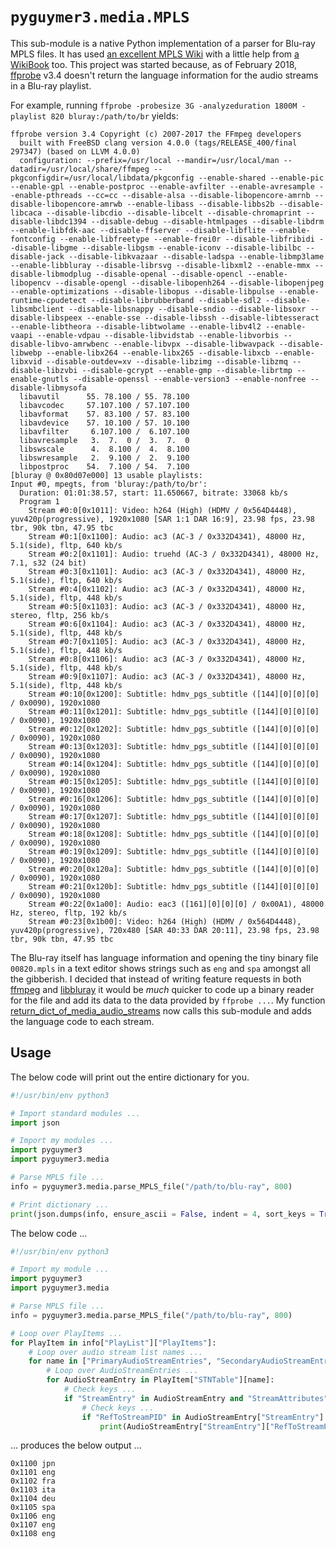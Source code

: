 # `pyguymer3.media.MPLS`

This sub-module is a native Python implementation of a parser for Blu-ray MPLS files. It has used [an excellent MPLS Wiki](https://github.com/lw/BluRay/wiki/MPLS) with a little help from [a WikiBook](https://en.wikibooks.org/wiki/User:Bdinfo/mpls) too. This project was started because, as of February 2018, [ffprobe](https://www.ffmpeg.org/ffprobe.html) v3.4 doesn't return the language information for the audio streams in a Blu-ray playlist.

For example, running `ffprobe -probesize 3G -analyzeduration 1800M -playlist 820 bluray:/path/to/br` yields:

```
ffprobe version 3.4 Copyright (c) 2007-2017 the FFmpeg developers
  built with FreeBSD clang version 4.0.0 (tags/RELEASE_400/final 297347) (based on LLVM 4.0.0)
  configuration: --prefix=/usr/local --mandir=/usr/local/man --datadir=/usr/local/share/ffmpeg --pkgconfigdir=/usr/local/libdata/pkgconfig --enable-shared --enable-pic --enable-gpl --enable-postproc --enable-avfilter --enable-avresample --enable-pthreads --cc=cc --disable-alsa --disable-libopencore-amrnb --disable-libopencore-amrwb --enable-libass --disable-libbs2b --disable-libcaca --disable-libcdio --disable-libcelt --disable-chromaprint --disable-libdc1394 --disable-debug --disable-htmlpages --disable-libdrm --enable-libfdk-aac --disable-ffserver --disable-libflite --enable-fontconfig --enable-libfreetype --enable-frei0r --disable-libfribidi --disable-libgme --disable-libgsm --enable-iconv --disable-libilbc --disable-jack --disable-libkvazaar --disable-ladspa --enable-libmp3lame --enable-libbluray --disable-librsvg --disable-libxml2 --enable-mmx --disable-libmodplug --disable-openal --disable-opencl --enable-libopencv --disable-opengl --disable-libopenh264 --disable-libopenjpeg --enable-optimizations --disable-libopus --disable-libpulse --enable-runtime-cpudetect --disable-librubberband --disable-sdl2 --disable-libsmbclient --disable-libsnappy --disable-sndio --disable-libsoxr --disable-libspeex --enable-sse --disable-libssh --disable-libtesseract --enable-libtheora --disable-libtwolame --enable-libv4l2 --enable-vaapi --enable-vdpau --disable-libvidstab --enable-libvorbis --disable-libvo-amrwbenc --enable-libvpx --disable-libwavpack --disable-libwebp --enable-libx264 --enable-libx265 --disable-libxcb --enable-libxvid --disable-outdev=xv --disable-libzimg --disable-libzmq --disable-libzvbi --disable-gcrypt --enable-gmp --disable-librtmp --enable-gnutls --disable-openssl --enable-version3 --enable-nonfree --disable-libmysofa
  libavutil      55. 78.100 / 55. 78.100
  libavcodec     57.107.100 / 57.107.100
  libavformat    57. 83.100 / 57. 83.100
  libavdevice    57. 10.100 / 57. 10.100
  libavfilter     6.107.100 /  6.107.100
  libavresample   3.  7.  0 /  3.  7.  0
  libswscale      4.  8.100 /  4.  8.100
  libswresample   2.  9.100 /  2.  9.100
  libpostproc    54.  7.100 / 54.  7.100
[bluray @ 0x80d07e000] 13 usable playlists:
Input #0, mpegts, from 'bluray:/path/to/br':
  Duration: 01:01:38.57, start: 11.650667, bitrate: 33068 kb/s
  Program 1
    Stream #0:0[0x1011]: Video: h264 (High) (HDMV / 0x564D4448), yuv420p(progressive), 1920x1080 [SAR 1:1 DAR 16:9], 23.98 fps, 23.98 tbr, 90k tbn, 47.95 tbc
    Stream #0:1[0x1100]: Audio: ac3 (AC-3 / 0x332D4341), 48000 Hz, 5.1(side), fltp, 640 kb/s
    Stream #0:2[0x1101]: Audio: truehd (AC-3 / 0x332D4341), 48000 Hz, 7.1, s32 (24 bit)
    Stream #0:3[0x1101]: Audio: ac3 (AC-3 / 0x332D4341), 48000 Hz, 5.1(side), fltp, 640 kb/s
    Stream #0:4[0x1102]: Audio: ac3 (AC-3 / 0x332D4341), 48000 Hz, 5.1(side), fltp, 448 kb/s
    Stream #0:5[0x1103]: Audio: ac3 (AC-3 / 0x332D4341), 48000 Hz, stereo, fltp, 256 kb/s
    Stream #0:6[0x1104]: Audio: ac3 (AC-3 / 0x332D4341), 48000 Hz, 5.1(side), fltp, 448 kb/s
    Stream #0:7[0x1105]: Audio: ac3 (AC-3 / 0x332D4341), 48000 Hz, 5.1(side), fltp, 448 kb/s
    Stream #0:8[0x1106]: Audio: ac3 (AC-3 / 0x332D4341), 48000 Hz, 5.1(side), fltp, 448 kb/s
    Stream #0:9[0x1107]: Audio: ac3 (AC-3 / 0x332D4341), 48000 Hz, 5.1(side), fltp, 448 kb/s
    Stream #0:10[0x1200]: Subtitle: hdmv_pgs_subtitle ([144][0][0][0] / 0x0090), 1920x1080
    Stream #0:11[0x1201]: Subtitle: hdmv_pgs_subtitle ([144][0][0][0] / 0x0090), 1920x1080
    Stream #0:12[0x1202]: Subtitle: hdmv_pgs_subtitle ([144][0][0][0] / 0x0090), 1920x1080
    Stream #0:13[0x1203]: Subtitle: hdmv_pgs_subtitle ([144][0][0][0] / 0x0090), 1920x1080
    Stream #0:14[0x1204]: Subtitle: hdmv_pgs_subtitle ([144][0][0][0] / 0x0090), 1920x1080
    Stream #0:15[0x1205]: Subtitle: hdmv_pgs_subtitle ([144][0][0][0] / 0x0090), 1920x1080
    Stream #0:16[0x1206]: Subtitle: hdmv_pgs_subtitle ([144][0][0][0] / 0x0090), 1920x1080
    Stream #0:17[0x1207]: Subtitle: hdmv_pgs_subtitle ([144][0][0][0] / 0x0090), 1920x1080
    Stream #0:18[0x1208]: Subtitle: hdmv_pgs_subtitle ([144][0][0][0] / 0x0090), 1920x1080
    Stream #0:19[0x1209]: Subtitle: hdmv_pgs_subtitle ([144][0][0][0] / 0x0090), 1920x1080
    Stream #0:20[0x120a]: Subtitle: hdmv_pgs_subtitle ([144][0][0][0] / 0x0090), 1920x1080
    Stream #0:21[0x120b]: Subtitle: hdmv_pgs_subtitle ([144][0][0][0] / 0x0090), 1920x1080
    Stream #0:22[0x1a00]: Audio: eac3 ([161][0][0][0] / 0x00A1), 48000 Hz, stereo, fltp, 192 kb/s
    Stream #0:23[0x1b00]: Video: h264 (High) (HDMV / 0x564D4448), yuv420p(progressive), 720x480 [SAR 40:33 DAR 20:11], 23.98 fps, 23.98 tbr, 90k tbn, 47.95 tbc
```

The Blu-ray itself has language information and opening the tiny binary file `00820.mpls` in a text editor shows strings such as `eng` and `spa` amongst all the gibberish. I decided that instead of writing feature requests in both [ffmpeg](https://www.ffmpeg.org/) and [libbluray](https://www.videolan.org/developers/libbluray.html) it would be *much* quicker to code up a binary reader for the file and add its data to the data provided by `ffprobe ...`. My function [return_dict_of_media_audio_streams](../return_dict_of_media_audio_streams.py) now calls this sub-module and adds the language code to each stream.

## Usage

The below code will print out the entire dictionary for you.

```python
#!/usr/bin/env python3

# Import standard modules ...
import json

# Import my modules ...
import pyguymer3
import pyguymer3.media

# Parse MPLS file ...
info = pyguymer3.media.parse_MPLS_file("/path/to/blu-ray", 800)

# Print dictionary ...
print(json.dumps(info, ensure_ascii = False, indent = 4, sort_keys = True))
```

The below code ...

```python
#!/usr/bin/env python3

# Import my module ...
import pyguymer3
import pyguymer3.media

# Parse MPLS file ...
info = pyguymer3.media.parse_MPLS_file("/path/to/blu-ray", 800)

# Loop over PlayItems ...
for PlayItem in info["PlayList"]["PlayItems"]:
    # Loop over audio stream list names ...
    for name in ["PrimaryAudioStreamEntries", "SecondaryAudioStreamEntries"]:
        # Loop over AudioStreamEntries ...
        for AudioStreamEntry in PlayItem["STNTable"][name]:
            # Check keys ...
            if "StreamEntry" in AudioStreamEntry and "StreamAttributes" in AudioStreamEntry:
                # Check keys ...
                if "RefToStreamPID" in AudioStreamEntry["StreamEntry"] and "LanguageCode" in AudioStreamEntry["StreamAttributes"]:
                    print(AudioStreamEntry["StreamEntry"]["RefToStreamPID"], AudioStreamEntry["StreamAttributes"]["LanguageCode"])
```

... produces the below output ...

```
0x1100 jpn
0x1101 eng
0x1102 fra
0x1103 ita
0x1104 deu
0x1105 spa
0x1106 eng
0x1107 eng
0x1108 eng
```
